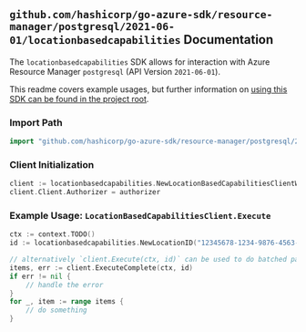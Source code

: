 
## `github.com/hashicorp/go-azure-sdk/resource-manager/postgresql/2021-06-01/locationbasedcapabilities` Documentation

The `locationbasedcapabilities` SDK allows for interaction with Azure Resource Manager `postgresql` (API Version `2021-06-01`).

This readme covers example usages, but further information on [using this SDK can be found in the project root](https://github.com/hashicorp/go-azure-sdk/tree/main/docs).

### Import Path

```go
import "github.com/hashicorp/go-azure-sdk/resource-manager/postgresql/2021-06-01/locationbasedcapabilities"
```


### Client Initialization

```go
client := locationbasedcapabilities.NewLocationBasedCapabilitiesClientWithBaseURI("https://management.azure.com")
client.Client.Authorizer = authorizer
```


### Example Usage: `LocationBasedCapabilitiesClient.Execute`

```go
ctx := context.TODO()
id := locationbasedcapabilities.NewLocationID("12345678-1234-9876-4563-123456789012", "locationValue")

// alternatively `client.Execute(ctx, id)` can be used to do batched pagination
items, err := client.ExecuteComplete(ctx, id)
if err != nil {
	// handle the error
}
for _, item := range items {
	// do something
}
```
